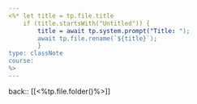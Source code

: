 ```yaml
---
<%* let title = tp.file.title 
	if (title.startsWith("Untitled")) { 
		title = await tp.system.prompt("Title: "); 
		await tp.file.rename(`${title}`); 
		}  
type: classNote
course: 
%>
---
```

back:: [[<%tp.file.folder()%>]]